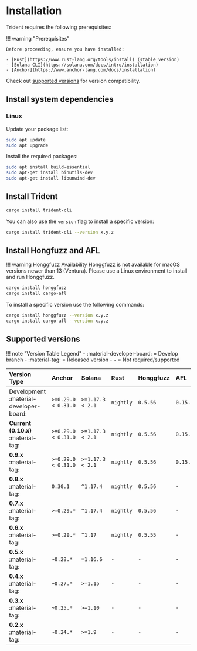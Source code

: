 # Installation

Trident requires the following prerequisites:

!!! warning "Prerequisites"

    Before proceeding, ensure you have installed:

    - [Rust](https://www.rust-lang.org/tools/install) (stable version)
    - [Solana CLI](https://solana.com/docs/intro/installation)
    - [Anchor](https://www.anchor-lang.com/docs/installation)

  Check out [supported versions](#supported-versions) for version compatibility.

## Install system dependencies

### Linux
Update your package list:

```bash
sudo apt update
sudo apt upgrade
```
Install the required packages:
```bash
sudo apt install build-essential
sudo apt-get install binutils-dev
sudo apt-get install libunwind-dev
```

## Install Trident

```bash
cargo install trident-cli
```

You can also use the `version` flag to install a specific version:
```bash
cargo install trident-cli --version x.y.z
```

## Install Hongfuzz and AFL

!!! warning Honggfuzz Availability
    Honggfuzz is not available for macOS versions newer than 13 (Ventura). Please use a Linux environment to install and run Honggfuzz.

```bash
cargo install honggfuzz
cargo install cargo-afl
```
To install a specific version use the following commands:
```bash
cargo install honggfuzz --version x.y.z
cargo install cargo-afl --version x.y.z
```



## Supported versions

!!! note "Version Table Legend"
    - :material-developer-board: = Develop branch
    - :material-tag: = Released version
    - `-` = Not required/supported

| **Version Type** | **Anchor** | **Solana** | **Rust** | **Honggfuzz** | **AFL** |
|:----------------|:-----------|:-----------|:---------|:--------------|:---------|
| Development :material-developer-board: | `>=0.29.0 < 0.31.0` | `>=1.17.3 < 2.1` | `nightly` | `0.5.56` | `0.15.11` |
| **Current (0.10.x)** :material-tag: | `>=0.29.0 < 0.31.0` | `>=1.17.3 < 2.1` | `nightly` | `0.5.56` | `0.15.11` |
| **0.9.x** :material-tag: | `>=0.29.0 < 0.31.0` | `>=1.17.3 < 2.1` | `nightly` | `0.5.56` | `0.15.11` |
| **0.8.x** :material-tag: | `0.30.1` | `^1.17.4` | `nightly` | `0.5.56` | `-` |
| **0.7.x** :material-tag: | `>=0.29.*` | `^1.17.4` | `nightly` | `0.5.56` | `-` |
| **0.6.x** :material-tag: | `>=0.29.*` | `^1.17` | `nightly` | `0.5.55` | `-` |
| **0.5.x** :material-tag: | `~0.28.*` | `=1.16.6` | `-` | `-` | `-` |
| **0.4.x** :material-tag: | `~0.27.*` | `>=1.15` | `-` | `-` | `-` |
| **0.3.x** :material-tag: | `~0.25.*` | `>=1.10` | `-` | `-` | `-` |
| **0.2.x** :material-tag: | `~0.24.*` | `>=1.9` | `-` | `-` | `-` |
